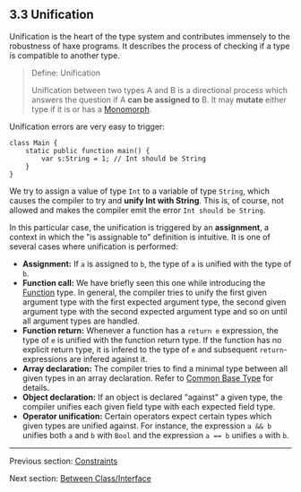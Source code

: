 ## 3.3 Unification

Unification is the heart of the type system and contributes immensely to the robustness of haxe programs. It describes the process of checking if a type is compatible to another type.

> Define: Unification
>
> Unification between two types A and B is a directional process which answers the question if A **can be assigned to** B. It may **mutate** either type if it is or has a [Monomorph](https://github.com/Simn/HaxeManual/tree/master/md/manual/2.9-Monomorph.md).


Unification errors are very easy to trigger:

```
class Main {
	static public function main() {
		var s:String = 1; // Int should be String
	}
}
```
We try to assign a value of type `Int` to a variable of type `String`, which causes the compiler to try and **unify Int with String**. This is, of course, not allowed and makes the compiler emit the error `Int should be String`.

In this particular case, the unification is triggered by an **assignment**, a context in which the "is assignable to" definition is intuitive. It is one of several cases where unification is performed:



* **Assignment:** If `a` is assigned to `b`, the type of `a` is unified with the type of `b`.
* **Function call:** We have briefly seen this one while introducing the [Function](https://github.com/Simn/HaxeManual/tree/master/md/manual/2.6-Function.md) type. In general, the compiler tries to unify the first given argument type with the first expected argument type, the second given argument type with the second expected argument type and so on until all argument types are handled.
* **Function return:** Whenever a function has a `return e` expression, the type of `e` is unified with the function return type. If the function has no explicit return type, it is infered to the type of `e` and subsequent `return`-expressions are infered against it.
* **Array declaration:** The compiler tries to find a minimal type between all given types in an array declaration. Refer to [Common Base Type](https://github.com/Simn/HaxeManual/tree/master/md/manual/3.3.5-Common_Base_Type.md) for details.
* **Object declaration:** If an object is declared "against" a given type, the compiler unifies each given field type with each expected field type.
* **Operator unification:** Certain operators expect certain types which given types are unified against. For instance, the expression `a && b` unifies both `a` and `b` with `Bool` and the expression `a == b` unifies `a` with `b`.

---

Previous section: [Constraints](https://github.com/Simn/HaxeManual/tree/master/md/manual/3.2.1-Constraints.md)

Next section: [Between Class/Interface](https://github.com/Simn/HaxeManual/tree/master/md/manual/3.3.1-Between_Class_Interface.md)